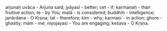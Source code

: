 arjunaḥ uvāca - Arjuna said; jyāyasī - better; cet - if; karmaṇaḥ - than fruitive action; te - by You; matā - is considered; buddhiḥ - intelligence; janārdana - O Kṛṣṇa; tat - therefore; kim - why; karmaṇi - in action; ghore - ghastly; mām - me; niyojayasi - You are engaging; keśava - O Kṛṣṇa.